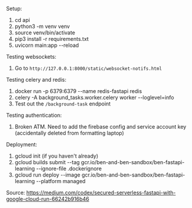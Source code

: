 Setup:
1. cd api
2. python3 -m venv venv
3. source venv/bin/activate
4. pip3 install -r requirements.txt
5. uvicorn main:app --reload

Testing websockets:
1. Go to `http://127.0.0.1:8000/static/websocket-notifs.html`

Testing celery and redis:
1. docker run -p 6379:6379 --name redis-fastapi redis
2. celery -A background_tasks.worker.celery worker --loglevel=info
3. Test out the `/background-task` endpoint

Testing authentication:
1. Broken ATM. Need to add the firebase config and service account key (accidentally deleted from formatting laptop)

Deployment:
1. gcloud init (if you haven't already)
2. gcloud builds submit --tag gcr.io/ben-and-ben-sandbox/ben-fastapi-learning --ignore-file .dockerignore
3. gcloud run deploy --image gcr.io/ben-and-ben-sandbox/ben-fastapi-learning --platform managed

Source: https://medium.com/codex/secured-serverless-fastapi-with-google-cloud-run-66242b916b46